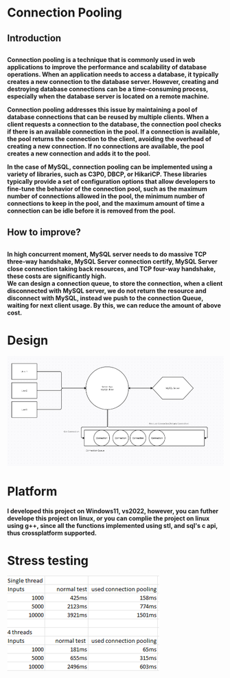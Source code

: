 # Connection Pooling
<h2>Introduction<h2>
<h4>Connection pooling is a technique that is commonly used in web applications to improve the performance and scalability of database operations. When an application needs to access a database, it typically creates a new connection to the database server. However, creating and destroying database connections can be a time-consuming process, especially when the database server is located on a remote machine.

Connection pooling addresses this issue by maintaining a pool of database connections that can be reused by multiple clients. When a client requests a connection to the database, the connection pool checks if there is an available connection in the pool. If a connection is available, the pool returns the connection to the client, avoiding the overhead of creating a new connection. If no connections are available, the pool creates a new connection and adds it to the pool.

In the case of MySQL, connection pooling can be implemented using a variety of libraries, such as C3P0, DBCP, or HikariCP. These libraries typically provide a set of configuration options that allow developers to fine-tune the behavior of the connection pool, such as the maximum number of connections allowed in the pool, the minimum number of connections to keep in the pool, and the maximum amount of time a connection can be idle before it is removed from the pool.</h4>

<h2>How to improve?<h2>
<h4>In high concurrent moment, MySQL server needs to do massive TCP three-way handshake, MySQL Server connection certify, MySQL Server close connection taking back resources, and TCP four-way handshake, these costs are significantly high.<br>
We can design a connection queue, to store the connection, when a client disconnected with MySQL server, we do not return the resource and disconnect with MySQL, instead we push to the connection Queue, waiting for next client usage. By this, we can reduce the amount of above cost.<h4>

# Design 
![](./ActivityGraph.png)


# Platform
<h4>I developed this project on Windows11, vs2022, however, you can futher develope this project on linux, or you can complie the project on linux using g++, since all the functions implemented using  stl, and sql's c api, thus crossplatform supported.<h4>


# Stress testing
![benchmark](./BenchMark.png)
